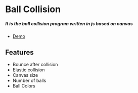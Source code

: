 # Ball Collision

##### It is the ball collision program written in js based on canvas

* [Demo](https://lcbiplove.github.io/lf-ball-collision/)


## Features

* Bounce after collision
* Elastic collision 
* Canvas size
* Number of balls
* Ball Colors
